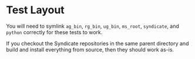 Test Layout
===========

You will need to symlink `ag_bin`, `rg_bin`, `ug_bin`, `ms_root`, `syndicate`, and `python` correctly for these tests to work.

If you checkout the Syndicate repositories in the same parent directory and build and install everything from source, then they should work as-is.
